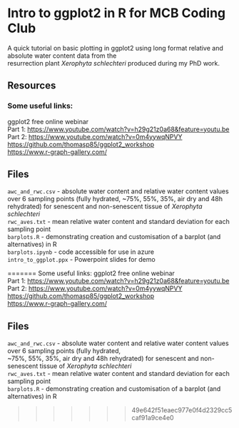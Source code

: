 # Intro to ggplot2 in R for MCB Coding Club 
A quick tutorial on basic plotting in ggplot2 using long format relative and absolute water content data from the<br>
resurrection plant *Xerophyta schlechteri* produced during my PhD work. 

## Resources
### Some useful links: <br>
ggplot2 free online webinar <br>
Part 1: https://www.youtube.com/watch?v=h29g21z0a68&feature=youtu.be <br>
Part 2: https://www.youtube.com/watch?v=0m4yywqNPVY <br>
https://github.com/thomasp85/ggplot2_workshop <br>
https://www.r-graph-gallery.com/ <br>

## Files
`awc_and_rwc.csv` - absolute water content and relative water content values over 6 sampling points (fully hydrated,
~75%, 55%, 35%, air dry and 48h rehydrated) for senescent and non-senescent tissue of *Xerophyta schlechteri* <br>
`rwc_aves.txt` - mean relative water content and standard deviation for each sampling point <br>
`barplots.R` - demonstrating creation and customisation of a barplot (and alternatives) in R <br>
`barplots.ipynb` - code accessible for use in azure <br>
`intro_to_ggplot.ppx` - Powerpoint slides for demo <br>

=======
Some useful links:
ggplot2 free online webinar <br>
Part 1: https://www.youtube.com/watch?v=h29g21z0a68&feature=youtu.be <br>
Part 2: https://www.youtube.com/watch?v=0m4yywqNPVY <br>
https://github.com/thomasp85/ggplot2_workshop <br>
https://www.r-graph-gallery.com/ <br>

## Files
`awc_and_rwc.csv` - absolute water content and relative water content values over 6 sampling points (fully hydrated,<br>
~75%, 55%, 35%, air dry and 48h rehydrated) for senescent and non-senescent tissue of *Xerophyta schlechteri*<br>
`rwc_aves.txt` - mean relative water content and standard deviation for each sampling point<br>
`barplots.R` - demonstrating creation and customisation of a barplot (and alternatives) in R<br>
>>>>>>> 49e642f51eaec977e0f4d2329cc5caf91a9ce4e0
